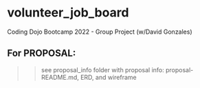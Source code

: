 # volunteer_job_board
Coding Dojo Bootcamp 2022 - Group Project (w/David Gonzales)

## For PROPOSAL: 

>> see proposal_info folder with proposal info: proposal-README.md, ERD, and wireframe
